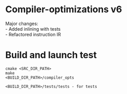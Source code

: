 # Compiler-optimizations v6

Major changes:  
    - Added inlining with tests  
    - Refactored instruction IR

# Build and launch test
```
cmake <SRC_DIR_PATH>
make
<BUILD_DIR_PATH>/compiler_opts

<BUILD_DIR_PATH>/tests/tests - for tests
```